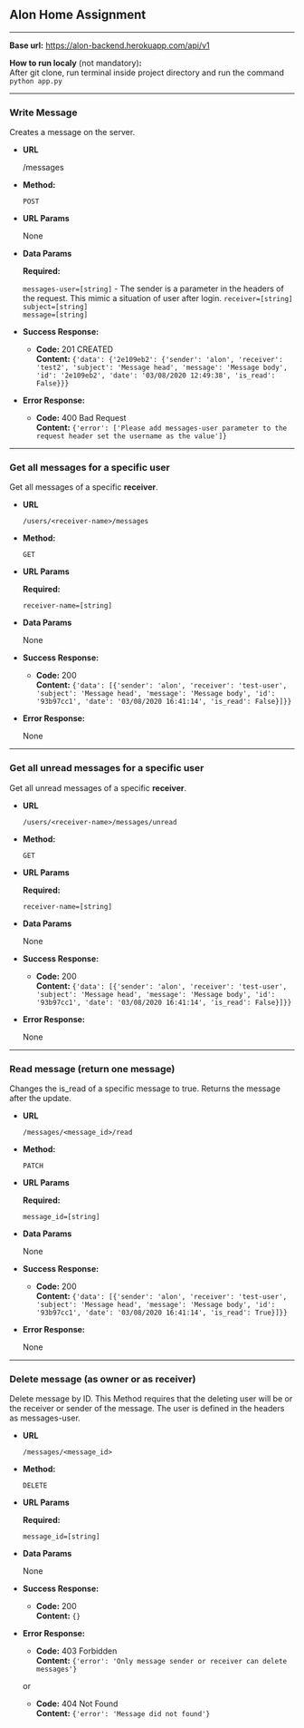 ## Alon Home Assignment ##
---

**Base url:** https://alon-backend.herokuapp.com/api/v1  
  
**How to run localy** (not mandatory)**:**  
After git clone, run terminal inside project directory and run the command `python app.py`
  
----
### Write Message ###
  Creates a message on the server.

* **URL**

  /messages

* **Method:**

  `POST`
  
*  **URL Params**
   
   None
  
* **Data Params**
  
     **Required:**

   `messages-user=[string]` - The sender is a parameter in the headers of the request. This mimic a situation of user after login.
   `receiver=[string]`  
   `subject=[string]`  
   `message=[string]`  

* **Success Response:**

  * **Code:** 201 CREATED <br />
    **Content:** `{'data': {'2e109eb2': {'sender': 'alon', 'receiver': 'test2', 'subject': 'Message head', 'message': 'Message body',
'id': '2e109eb2', 'date': '03/08/2020 12:49:38', 'is_read': False}}}`
 
* **Error Response:**

  * **Code:** 400 Bad Request <br />
    **Content:** `{'error': ['Please add messages-user parameter to the request header set the username as the value']}`
----  
  
### Get all messages for a specific user ###
  Get all messages of a specific **receiver**.

* **URL**

  `/users/<receiver-name>/messages`

* **Method:**

  `GET`
  
*  **URL Params**

   **Required:**
   
   `receiver-name=[string]`
  
* **Data Params**

  None

* **Success Response:**

  * **Code:** 200 <br />
    **Content:** `{'data': [{'sender': 'alon', 'receiver': 'test-user', 'subject': 'Message head', 'message': 'Message body', 'id':
'93b97cc1', 'date': '03/08/2020 16:41:14', 'is_read': False}]}}`
 
* **Error Response:**
  
  None
  
----  
### Get all unread messages for a specific user ###
  Get all unread messages of a specific **receiver**.

* **URL**

  `/users/<receiver-name>/messages/unread`

* **Method:**

  `GET`
  
*  **URL Params**

   **Required:**
   
   `receiver-name=[string]`
  
* **Data Params**

  None

* **Success Response:**

  * **Code:** 200 <br />
    **Content:** `{'data': [{'sender': 'alon', 'receiver': 'test-user', 'subject': 'Message head', 'message': 'Message body', 'id':
'93b97cc1', 'date': '03/08/2020 16:41:14', 'is_read': False}]}}`
 
* **Error Response:**
  
  None

----  
### Read message (return one message) ###
Changes the is_read of a specific message to true. Returns the message after the update.

* **URL**

  `/messages/<message_id>/read`

* **Method:**

  `PATCH`
  
*  **URL Params**

   **Required:**
   
   `message_id=[string]`
  
* **Data Params**

  None

* **Success Response:**

  * **Code:** 200 <br />
    **Content:** `{'data': [{'sender': 'alon', 'receiver': 'test-user', 'subject': 'Message head', 'message': 'Message body', 'id':
'93b97cc1', 'date': '03/08/2020 16:41:14', 'is_read': True}]}}`
 
* **Error Response:**
  
  None
  
----  
  ### Delete message (as owner or as receiver) ###

Delete message by ID. This Method requires that the deleting user will be or the receiver or sender of the message.
The user is defined in the headers as messages-user.

* **URL**

  `/messages/<message_id>`

* **Method:**

  `DELETE`
  
*  **URL Params**

   **Required:**
   
   `message_id=[string]`
  
* **Data Params**

  None

* **Success Response:**

  * **Code:** 200 <br />
    **Content:** `{}`
 
* **Error Response:**
    * **Code:** 403 Forbidden <br />
    **Content:** `{'error': 'Only message sender or receiver can delete messages'}`
  
  or
    * **Code:** 404 Not Found <br />
    **Content:** `{'error': 'Message did not found'}`
    
